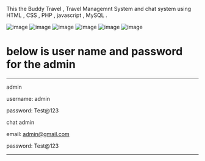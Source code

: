 This the Buddy Travel , Travel Managemnt System and chat system using HTML , CSS , PHP , javascript , MySQL .

![image](https://github.com/user-attachments/assets/4eca0c58-460e-47be-b187-8c399c78892a)
![image](https://github.com/user-attachments/assets/fb61a28b-105f-494e-8bd9-a572c14797eb)
![image](https://github.com/user-attachments/assets/59b9c6a3-2269-43ad-a043-963dec63207b)
![image](https://github.com/user-attachments/assets/4777334f-9675-4ab2-b4e8-8fb4173477b5)
![image](https://github.com/user-attachments/assets/7bd11237-18b3-4089-855a-bac8456298ee)
![image](https://github.com/user-attachments/assets/5b8cfb4d-41a7-4363-af60-eaf24bcc17ec)

 
 # below is user name and password for the admin
 ----------------------------------------
 
admin

username: admin

password: Test@123

chat admin

email: admin@gmail.com

password: Test@123

--------------------------------------------------
